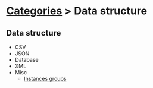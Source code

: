 # [Categories](categories.index.html) > Data structure

## Data structure

- CSV
- JSON
- Database
- XML
- Misc
  - [Instances groups](rex_ginstgroup.html)